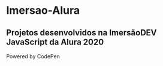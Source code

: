 # Imersao-Alura
<h2>Projetos desenvolvidos na ImersãoDEV JavaScript da Alura 2020</h2>


Powered by CodePen
